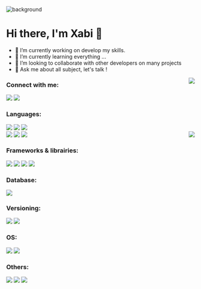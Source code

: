 <img align="center" alt="background" src="https://drive.google.com/uc?export=view&id=1WblKjUBpuIh-yjgZfTjafoTgUTgnM0wt"/>

# Hi there, I'm Xabi 👋

- 🔭 I’m currently working on develop my skills. 
- 🌱 I’m currently learning everything ...   
- 👯 I’m looking to collaborate with other developers on many projects
- 💬 Ask me about all subject, let's talk ! 

<img align="right" src="https://github-readme-stats.vercel.app/api?username=XabAyca&hide=stars&show_icons=true&theme=blueberry" />  

### Connect with me:

[<img src="https://img.shields.io/badge/-Portfolio-7D4698?style=for-the-badge&logo=TorBrowser" />][portfolio]
[<img src="https://img.shields.io/badge/-Xabi-C2C2C2?style=for-the-badge&logo=linkedin&label=Linkedin&labelColor=blue">][linkedin]

### Languages:
<img src="https://img.shields.io/badge/-Ruby-CC342D?style=flat-square&logo=Ruby"> <img src="https://img.shields.io/badge/-JavaScript-F7DF1E?style=flat-square&logo=JavaScript&logoColor=black"> <img src="https://img.shields.io/badge/-Python-3776AB?style=flat-square&logo=Python&logoColor=white">  
<img src="https://img.shields.io/badge/-HTML5-E34F26?style=flat-square&logo=HTML5&logoColor=white">
<img src="https://img.shields.io/badge/-CSS-1572B6?style=flat-square&logo=CSS3&logoColor=white">
<img src="https://img.shields.io/badge/-SASS-CC6699?style=flat-square&logo=SASS&logoColor=white">
<img align="right" src="https://github-readme-stats.vercel.app/api/top-langs/?username=XabAyca&layout=compact&theme=blueberry" /> 

### Frameworks & librairies:
  
<img src="https://img.shields.io/badge/-Ruby_on_Rails-CC0000?style=flat-square&logo=Ruby-on-Rails&logoColor=white"> <img src="https://img.shields.io/badge/-React-61DAFB?style=flat-square&logo=React&logoColor=black"> <img src="https://img.shields.io/badge/-Node.js-339933?style=flat-square&logo=node.js&logoColor=white"> <img src="https://img.shields.io/badge/Redux-764ABC?style=flat-square&logo=redux&logoColor=white">

### Database:
<img src="https://img.shields.io/badge/PostgreSQL-4169E1?style=flat-square&logo=postgresql&logoColor=white">


### Versioning:
<img src="https://img.shields.io/badge/git-F05032?style=flat-square&logo=git&logoColor=white"> <img src="https://img.shields.io/badge/GitHub-181717?style=flat-square&logo=github&logoColor=white"> 

### OS:
<img src="https://img.shields.io/badge/Mac-000000?style=flat-square&logo=apple&logoColor=white"> <img src="https://img.shields.io/badge/Linux-FCC624?style=flat-square&logo=linux&logoColor=black">

### Others:
<img src="https://img.shields.io/badge/Visual_Studio_Code-007ACC?style=flat-square&logo=visualstudiocode&logoColor=white"> <img src="https://img.shields.io/badge/XCode-147EFB?style=flat-square&logo=xcode&logoColor=white"> <img src="https://img.shields.io/badge/ITerm_2-000000?style=flat-square&logo=iterm2&logoColor=white">

[portfolio]: https://xabayca.github.io/my_portfolio/
[instagram]: https://www.instagram.com/xabitabi/
[linkedin]: https://www.linkedin.com/in/xabi-aycaguer/


